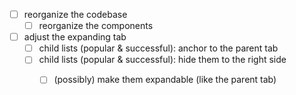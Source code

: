 - [ ] reorganize the codebase
    - [ ] reorganize the components
- [ ] adjust the expanding tab
    - [ ] child lists (popular & successful): anchor to the parent tab
    - [ ] child lists (popular & successful): hide them to the right side
        - [ ] (possibly) make them expandable (like the parent tab)

